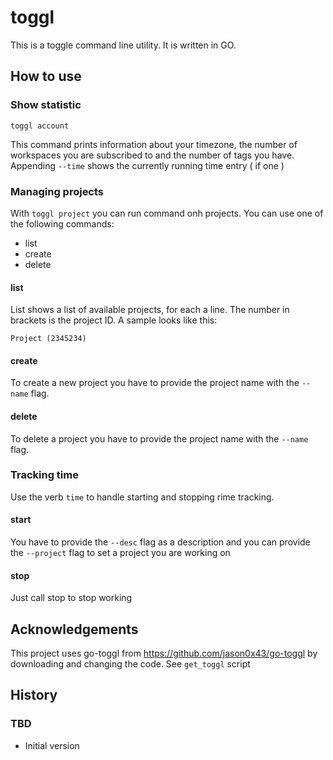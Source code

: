 # toggl

This is a toggle command line utility. It is written in GO.

## How to use

### Show statistic

    toggl account

This command prints information about your timezone, the number of workspaces you are subscribed to and the number of tags you have. Appending `--time` shows the currently running time entry ( if one )

### Managing projects

With `toggl project` you can run command onh projects. You can use one of the following commands:

* list
* create
* delete

#### list

List shows a list of available projects, for each a line. The number in brackets is the project ID. A sample looks like this:

    Project (2345234)

#### create

To create a new project you have to provide the project name with the `--name` flag.

#### delete

To delete a project you have to provide the project name with the `--name` flag.

### Tracking time

Use the verb `time` to handle starting and stopping rime tracking.

#### start

You have to provide the `--desc` flag as a description and you can provide the `--project` flag to set a project you are working on

#### stop

Just call stop to stop working

## Acknowledgements

This project uses go-toggl from https://github.com/jason0x43/go-toggl by downloading and changing the code. See `get_toggl` script

## History

### TBD

* Initial version
